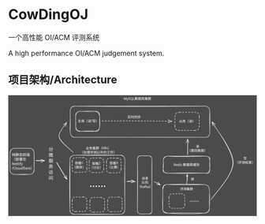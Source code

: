 # CowDingOJ

一个高性能 OI/ACM 评测系统

A high performance OI/ACM judgement system.

## 项目架构/Architecture

![Architecture](./arch.svg)